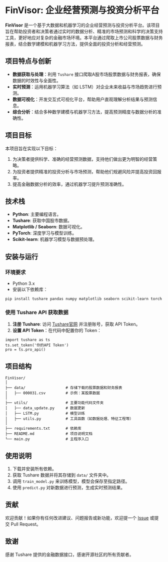 # FinVisor: 企业经营预测与投资分析平台

**FinVisor** 是一个基于大数据和机器学习的企业经营预测与投资分析平台。该项目旨在帮助投资者和决策者通过实时的数据分析、精准的市场预测和科学的决策支持工具，更好地应对复杂的金融市场环境。本平台通过爬取上市公司股票数据与财务报表，结合数学建模和机器学习方法，提供全面的投资分析和经营预测。

## 项目特点与创新

- **数据获取与处理**：利用 `Tushare` 接口爬取A股市场股票数据与财务报表，确保数据的时效性与全面性。
- **实时预测**：运用机器学习算法（如 LSTM）对企业未来收益与市场趋势进行预测。
- **数据可视化**：开发交互式可视化平台，帮助用户直观理解分析结果与预测信息。
- **综合分析**：结合多种数学建模与机器学习方法，提高预测精度与数据分析的准确性。

## 项目目标

本项目旨在实现以下目标：

1. 为决策者提供科学、准确的经营预测数据，支持他们做出更为明智的经营策略。
2. 为投资者提供精准的投资分析与市场预测，帮助他们规避风险并提高投资回报率。
3. 提高金融数据分析的效率，通过机器学习提升预测准确性。

## 技术栈

- **Python**: 主要编程语言。
- **Tushare**: 获取中国股市数据。
- **Matplotlib / Seaborn**: 数据可视化。
- **PyTorch**: 深度学习与模型训练。
- **Scikit-learn**: 机器学习模型与数据预处理。

## 安装与运行

### 环境要求

- Python 3.x
- 安装以下依赖库：

```
pip install tushare pandas numpy matplotlib seaborn scikit-learn torch
```

### 使用 Tushare API 获取数据

1. **注册 Tushare**: 访问 [Tushare官网](https://tushare.pro) 并注册账号，获取 API Token。
2. **设置 API Token**：在代码中配置你的 Token：

```
import tushare as ts
ts.set_token('你的API Token')
pro = ts.pro_api()
```

## 项目结构

```
FinVisor/
│
├── data/                  # 存储下载的股票数据和财务报表
│   ├── 000031.csv         # 示例：某股票数据
│
├── utils/                 # 主要功能代码文件夹
│   ├── data_update.py     # 数据更新
│   ├── LSTM.py            # 模型训练
│   ├── utils.py           # 工具函数（如数据处理、特征工程等）
│
├── requirements.txt       # 依赖库
├── README.md              # 项目说明文档
└── main.py                # 主程序入口
```

## 使用说明

1. 下载并安装所有依赖。
2. 获取 Tushare 数据并将其存储到 `data/` 文件夹中。
3. 调用 `train_model.py` 来训练模型，模型会保存至指定路径。
4. 使用 `predict.py` 对新数据进行预测，生成实时预测结果。

## 贡献

欢迎贡献！如果你有任何改进建议、问题报告或新功能，欢迎提一个 [Issue](https://github.com/Pchan-nju/FinVisor/issues) 或提交 Pull Request。

## 致谢

感谢 Tushare 提供的金融数据接口，感谢开源社区的所有贡献者。